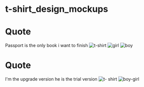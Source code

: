 # t-shirt_design_mockups

# Quote
Passport is the only book i want to finish
![t-shirt](https://github.com/user-attachments/assets/86ca0510-6590-4b67-879d-f8f29c025905)
![girl](https://github.com/user-attachments/assets/cf08f1d3-1b30-4453-aa63-3a9966dec4e8)
![boy](https://github.com/user-attachments/assets/4a28712c-e052-4a76-91ba-225e7df357ba)

# Quote
I'm the upgrade version he is the trial version
![t- shirt](https://github.com/user-attachments/assets/1628fdf4-c2b6-447c-8228-b97452b2f0e8)
![boy-girl](https://github.com/user-attachments/assets/69185d5c-31ad-41aa-aeab-67a3cf3cc5e8)

